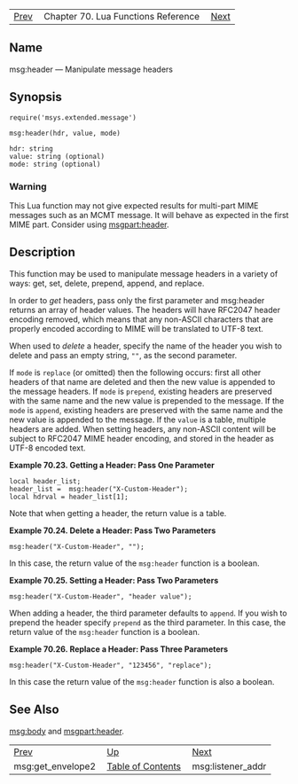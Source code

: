 |     |     |     |
| --- | --- | --- |
| [Prev](lua.ref.msg_get_envelope2)  | Chapter 70. Lua Functions Reference |  [Next](lua.ref.msg_listener_addr) |

<a name="lua.ref.header"></a>
## Name

msg:header — Manipulate message headers

<a name="idp15811504"></a>
## Synopsis

`require('msys.extended.message')`

`msg:header(hdr, value, mode)`

```
hdr: string
value: string (optional)
mode: string (optional)
```

### Warning

This Lua function may not give expected results for multi-part MIME messages such as an MCMT message. It will behave as expected in the first MIME part. Consider using [msgpart:header](lua.ref.msgpart_header "msgpart:header").

<a name="idp15816912"></a>
## Description

This function may be used to manipulate message headers in a variety of ways: get, set, delete, prepend, append, and replace.

In order to *get* headers, pass only the first parameter and msg:header returns an array of header values. The headers will have RFC2047 header encoding removed, which means that any non-ASCII characters that are properly encoded according to MIME will be translated to UTF-8 text.

When used to *delete* a header, specify the name of the header you wish to delete and pass an empty string, `""`, as the second parameter.

If `mode` is `replace` (or omitted) then the following occurs: first all other headers of that name are deleted and then the new value is appended to the message headers. If `mode` is `prepend`, existing headers are preserved with the same name and the new value is prepended to the message. If the `mode` is `append`, existing headers are preserved with the same name and the new value is appended to the message. If the `value` is a table, multiple headers are added. When setting headers, any non-ASCII content will be subject to RFC2047 MIME header encoding, and stored in the header as UTF-8 encoded text.

<a name="lua.ref.msg_header.example.get"></a>

**Example 70.23. Getting a Header: Pass One Parameter**

```
local header_list;
header_list =  msg:header("X-Custom-Header");
local hdrval = header_list[1];
```

Note that when getting a header, the return value is a table.

<a name="lua.ref.msg_header.example.delete"></a>

**Example 70.24. Delete a Header: Pass Two Parameters**

`msg:header("X-Custom-Header", "");`

In this case, the return value of the `msg:header` function is a boolean.

<a name="lua.ref.msg_header.example.set"></a>

**Example 70.25. Setting a Header: Pass Two Parameters**

`msg:header("X-Custom-Header", "header value");`

When adding a header, the third parameter defaults to `append`. If you wish to prepend the header specify `prepend` as the third parameter. In this case, the return value of the `msg:header` function is a boolean.

<a name="lua.ref.msg_header.example.replace"></a>

**Example 70.26. Replace a Header: Pass Three Parameters**

`msg:header("X-Custom-Header", "123456", "replace");`

In this case the return value of the `msg:header` function is also a boolean.

<a name="idp15840240"></a>
## See Also

[msg:body](lua.ref.msg_body "msg:body") and [msgpart:header](lua.ref.msgpart_header "msgpart:header").

|     |     |     |
| --- | --- | --- |
| [Prev](lua.ref.msg_get_envelope2)  | [Up](lua.function.details) |  [Next](lua.ref.msg_listener_addr) |
| msg:get_envelope2  | [Table of Contents](index) |  msg:listener_addr |

